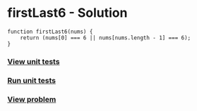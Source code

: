 # firstLast6 - Solution
```
function firstLast6(nums) {
    return (nums[0] === 6 || nums[nums.length - 1] === 6);
}
```
### [View unit tests](../firstLast6.tests.js)
### [Run unit tests](index.html)
### [View problem](../)
